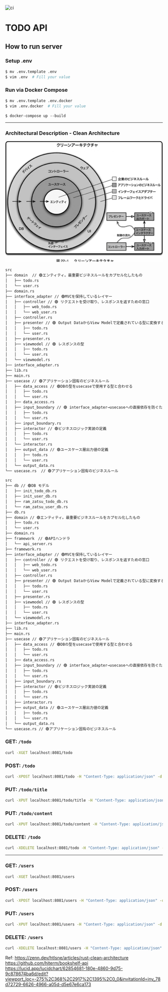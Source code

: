 ![ci](https://github.com/hiterm/bookshelf-api/actions/workflows/ci.yml/badge.svg)

# TODO API

## How to run server

### Setup .env

```sh
$ mv .env.template .env
$ vim .env  # Fill your value
```

### Run via Docker Compose

```sh
$ mv .env.template .env.docker
$ vim .env.docker  # Fill your value
```

```
$ docker-compose up --build
```

***

### Architectural Description - Clean Architecture

![Figure: Clean Architecture](image.png)
```bash
src
├── domain  // 🟢エンティティ。最重要ビジネスルールをカプセル化したもの
│   ├── todo.rs
│   └── user.rs
├── domain.rs
├── interface_adapter // 🟢MVCを保持しているレイヤー
│   ├── controller // 🟢 リクエストを受け取り、レスポンスを返すための窓口
│   │   ├── web_todo.rs
│   │   └── web_user.rs
│   ├── controller.rs
│   ├── presenter // 🟢 Output DataからView Modelで定義されている型に変換するための処理
│   │   ├── todo.rs
│   │   └── user.rs
│   ├── presenter.rs
│   ├── viewmodel // 🟢 レスポンスの型
│   │   ├── todo.rs
│   │   └── user.rs
│   └── viewmodel.rs
├── interface_adapter.rs
├── lib.rs
├── main.rs
├── usecase // 🟢アプリケーション固有のビジネスルール
│   ├── data_access // 🟢DBの型をusecaseで使用する型と合わせる
│   │   ├── todo.rs
│   │   └── user.rs
│   ├── data_access.rs
│   ├── input_boundary // 🟢 interface_adapter→usecaseへの直接依存を防ぐためのIF(IF分離の法則)
│   │   ├── todo.rs
│   │   └── user.rs
│   ├── input_boundary.rs
│   ├── interactor // 🟢ビジネスロジック実装の定義
│   │   ├── todo.rs
│   │   └── user.rs
│   └── interactor.rs
│   ├── output_data // 🟢ユースケース層出力値の定義
│   │   ├── todo.rs
│   │   └── user.rs
│   └── output_data.rs
└── usecase.rs  // 🟢アプリケーション固有のビジネスルール
```

```bash
src
├── db // 🟢DB モデル
│   ├── init_todo_db.rs
│   ├── init_user_db.rs
│   ├── ram_zatsu_todo_db.rs
│   └── ram_zatsu_user_db.rs
├── db.rs
├── domain // 🟢エンティティ。最重要ビジネスルールをカプセル化したもの
│   ├── todo.rs
│   └── user.rs
├── domain.rs
├── framework　// 🟢APIハンドラ
│   └── api_server.rs
├── framework.rs
├── interface_adapter // 🟢MVCを保持しているレイヤー
│   ├── controller // 🟢 リクエストを受け取り、レスポンスを返すための窓口
│   │   ├── web_todo.rs
│   │   └── web_user.rs
│   ├── controller.rs
│   ├── presenter // 🟢 Output DataからView Modelで定義されている型に変換するための処理
│   │   ├── todo.rs
│   │   └── user.rs
│   ├── presenter.rs
│   ├── viewmodel // 🟢 レスポンスの型
│   │   ├── todo.rs
│   │   └── user.rs
│   └── viewmodel.rs
├── interface_adapter.rs
├── lib.rs
├── main.rs
├── usecase // 🟢アプリケーション固有のビジネスルール
│   ├── data_access // 🟢DBの型をusecaseで使用する型と合わせる
│   │   ├── todo.rs
│   │   └── user.rs
│   ├── data_access.rs
│   ├── input_boundary // 🟢 interface_adapter→usecaseへの直接依存を防ぐためのIF(IF分離の法則)
│   │   ├── todo.rs
│   │   └── user.rs
│   ├── input_boundary.rs
│   ├── interactor // 🟢ビジネスロジック実装の定義
│   │   ├── todo.rs
│   │   └── user.rs
│   ├── interactor.rs
│   ├── output_data // 🟢ユースケース層出力値の定義
│   │   ├── todo.rs
│   │   └── user.rs
│   └── output_data.rs
└── usecase.rs // 🟢アプリケーション固有のビジネスルール
```

### GET: `/todo`
```bash
curl -XGET localhost:8081/todo
```

### POST: `/todo`
```bash
curl -XPOST localhost:8081/todo -H "Content-Type: application/json" -d '{"title" : "綾鷹", "content": "選ばれたのは", "user_id": "1" }'
```

### PUT: `/todo/title`
```bash
curl -XPUT localhost:8081/todo/title -H "Content-Type: application/json" -d '{"id" : "1", "title": "爽健美茶" }'
```

### PUT: `/todo/content`
```bash
curl -XPUT localhost:8081/todo/content -H "Content-Type: application/json" -d '{"id" : "1", "content": "Selected..." }'
```

### DELETE: `/todo`
```bash
curl -XDELETE localhost:8081/todo -H "Content-Type: application/json" -d '{"id" : "1"}'
```

***

### GET: `/users`
```bash
curl -XGET localhost:8081/users
```

### POST: `/users`
```bash
curl -XPOST localhost:8081/users -H "Content-Type: application/json" -d '{"name" : "綾鷹" }'
```

### PUT: `/users`
```bash
curl -XPUT localhost:8081/users -H "Content-Type: application/json" -d '{"name" : "伊右衛門" }'
```

### DELETE: `/users`
```bash
curl -XDELETE localhost:8081/users -H "Content-Type: application/json" -d '{"id" : "1" }'
```


Ref: 
https://zenn.dev/htlsne/articles/rust-clean-architecture
https://github.com/hiterm/bookshelf-api
https://lucid.app/lucidchart/62854681-180e-4860-9d75-9c878674ba6d/edit?viewport_loc=-275%2C368%2C2917%2C1395%2C0_0&invitationId=inv_78d72729-6626-4966-a05d-d5e67e6ca173